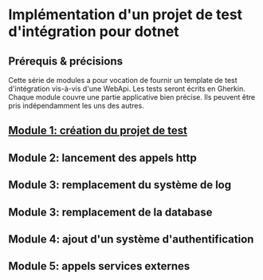 # Implémentation d'un projet de test d'intégration pour dotnet

## Prérequis & précisions

Cette série de modules a pour vocation de fournir un template de test d'intégration vis-à-vis d'une WebApi. Les tests seront écrits en Gherkin. Chaque module couvre une partie applicative bien précise. Ils peuvent être pris indépendamment les uns des autres.

## [Module 1: création du projet de test](./modules/Module%201%20création%20du%20projet%20de%20test/doc/Readme.md)

## Module 2: lancement des appels http

## Module 3: remplacement du système de log

## Module 3: remplacement de la database

## Module 4: ajout d'un système d'authentification

## Module 5: appels services externes
